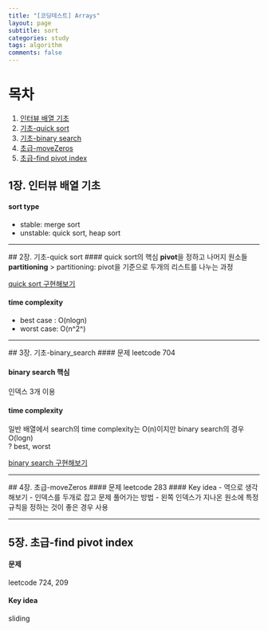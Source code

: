 ```yaml
---
title: "[코딩테스트] Arrays"
layout: page
subtitle: sort
categories: study
tags: algorithm
comments: false
---
```


# 목차
1. [인터뷰 배열 기초](#1장._인터뷰_배열_기초)
2. [기초-quick sort](#2장._기초-quick_sort)
3. [기초-binary search](#3장._기초-binary_search)
4. [초급-moveZeros](#4장._초급-moveZeros)  
5. [초급-find pivot index](#5장._초급-find_pivot_index)  
  
## 1장. 인터뷰 배열 기초
#### sort type
- stable: merge sort
- unstable: quick sort, heap sort
<hr>
## 2장. 기초-quick sort
#### quick sort의 핵심
<b>pivot</b>을 정하고 나머지 원소들 <b>partitioning</b>
> partitioning: pivot을 기준으로 두개의 리스트를 나누는 과정

<U>quick sort 구현해보기</U>

#### time complexity
- best case : O(nlogn)
- worst case: O(n^2^)

<hr>
## 3장. 기초-binary_search
#### 문제
leetcode 704

#### binary search 핵심
인덱스 3개 이용

#### time complexity
일반 배열에서 search의 time complexity는 O(n)이지만 binary search의 경우 O(logn)  
? best, worst  
  
<U>binary search 구현해보기</U>
<hr>
## 4장. 초급-moveZeros
#### 문제
leetcode 283
#### Key idea
- 역으로 생각해보기
- 인덱스를 두개로 잡고 문제 풀어가는 방법
	- 왼쪽 인덱스가 지나온 원소에 특정 규칙을 정하는 것이 좋은 경우 사용
<hr>

## 5장. 초급-find pivot index
#### 문제
leetcode 724, 209

#### Key idea
sliding
